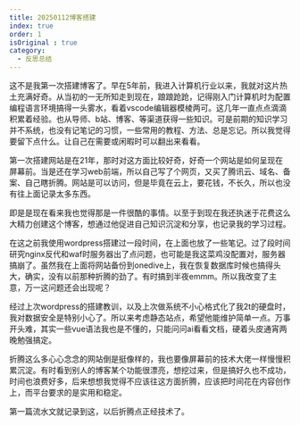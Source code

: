 ```yaml
---
title: 20250112博客搭建
index: true
order: 1
isOriginal : true
category:
  - 反思总结
---
```


这不是我第一次搭建博客了。早在5年前，我进入计算机行业以来，我就对这片热土充满好奇。从当初的一无所知走到现在，踉踉跄跄，记得刚入门计算机时为配置编程语言环境搞得一头雾水，看着vscode编辑器模棱两可。这几年一直点点滴滴积累着经验。也从导师、b站、博客、等渠道获得一些知识。可是前期的知识学习并不系统，也没有记笔记的习惯，一些常用的教程、方法、总是忘记。所以我觉得要留下点什么。让自己在需要或闲暇时可以翻出来看看。

第一次搭建网站是在21年，那时对这方面比较好奇，好奇一个网站是如何呈现在屏幕前。当是还在学习web前端，所以自己写了个网页，又买了腾讯云、域名、备案、自己瞎折腾。网站是可以访问，但是毕竟在云上，要花钱，不长久，所以也没有往上面记录太多东西。

即是是现在看来我也觉得那是一件很酷的事情。以至于到现在我还执迷于花费这么大精力创建这个博客，想通过他促进自己知识沉淀和分享，也记录我的学习过程。

在这之前我使用wordpress搭建过一段时间，在上面也放了一些笔记。过了段时间研究nginx反代和waf时服务器出了点问题，也可能是我这菜鸡没配置对，服务器搞崩了。虽然我在上面将网站备份到onedive上，我在恢复数据库时候也搞得头大，确实，没有以前那种折腾的劲了。有时搞到半夜emmm。所以我改变了主意，万一这问题还会出现呢？

经过上次wordpress的搭建教训，以及上次做系统不小心格式化了我2t的硬盘时，我对数据安全是特别小心了。所以来考虑静态站点，希望他能维护简单一点。万事开头难，其实一些vue语法我也是不懂的，只能问问ai看看文档，硬着头皮通宵两晚勉强搞定。

折腾这么多心心念念的网站倒是挺像样的，我也要像屏幕前的技术大佬一样慢慢积累沉淀。有时看到别人的博客某个功能很漂亮，想挖过来，但是搞好久也不成功，时间也浪费好多，后来想想我觉得不应该往这方面折腾，应该把时间花在内容创作上，而平台要求的是实用和稳定。

第一篇流水文就记录到这，以后折腾点正经技术了。